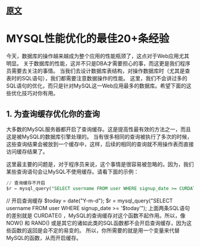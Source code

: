 

## [原文](coolshell.cn/articles/1846.html)

# MYSQL性能优化的最佳20+条经验


今天，数据库的操作越来越成为整个应用的性能瓶颈了，这点对于Web应用尤其明显。
关于数据库的性能，这并不只是DBA才需要担心的事，而这更是我们程序员需要去关注的事情。
当我们去设计数据库表结构，对操作数据库时（尤其是查表时的SQL语句），我们都需要注意数据操作的性能。
这里，我们不会讲过多的SQL语句的优化，而只是针对MySQL这一Web应用最多的数据库。希望下面的这些优化技巧对你有用。

## 1. 为查询缓存优化你的查询
大多数的MySQL服务器都开启了查询缓存。这是提高性最有效的方法之一，而且这是被MySQL的数据库引擎处理的。
当有很多相同的查询被执行了多次的时候，这些查询结果会被放到一个缓存中，这样，后续的相同的查询就不用操作表而直接访问缓存结果了。

这里最主要的问题是，对于程序员来说，这个事情是很容易被忽略的。因为，我们某些查询语句会让MySQL不使用缓存。请看下面的示例：
 
 ```sql
// 查询缓存不开启
$r = mysql_query("SELECT username FROM user WHERE signup_date >= CURDATE()");
 ```
// 开启查询缓存
$today = date("Y-m-d");
$r = mysql_query("SELECT username FROM user WHERE signup_date >= '$today'");
上面两条SQL语句的差别就是 CURDATE() ，MySQL的查询缓存对这个函数不起作用。所以，像 NOW() 
和 RAND() 或是其它的诸如此类的SQL函数都不会开启查询缓存，因为这些函数的返回是会不定的易变的。
所以，你所需要的就是用一个变量来代替MySQL的函数，从而开启缓存。


